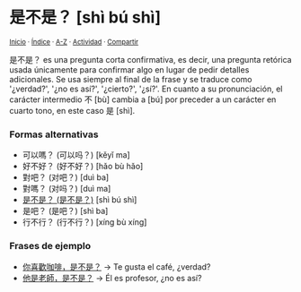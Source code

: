 # 是不是？ [shì bú shì]
<sup>[Inicio](https://github.com/jucardus/jucardus.github.io/blob/main/readme.md) · [Índice](https://github.com/jucardus/jucardus.github.io/blob/main/indices/gramatica-china.md) · [A-Z](https://github.com/jucardus/jucardus.github.io/blob/main/indices/alfabetico.md) · [Actividad](https://github.com/jucardus/jucardus.github.io/blob/main/indices/actividad.md) · [Compartir](https://x.com/intent/tweet?text=Gram%C3%A1tica%20china%3A%20%E6%98%AF%E4%B8%8D%E6%98%AF%EF%BC%9F%20%5Bsh%C3%AC%20b%C3%BA%20sh%C3%AC%5D%0A%E2%86%92%20https%3A%2F%2Fgithub.com%2Fjucardus%2Frepo%2Fblob%2Fmain%2Fcontenido%2F25%2F04%2F20%2Fshi4-bu2-shi4.md%0A%0A%23grmtc_chn_jucardus%0A%40jucardus)</sup>

是不是？ es una pregunta corta confirmativa, es decir, una pregunta retórica usada únicamente para confirmar algo en lugar de pedir detalles adicionales. Se usa siempre al final de la frase y se traduce como '¿verdad?', '¿no es así?', '¿cierto?', '¿sí?'. En cuanto a su pronunciación, el carácter intermedio 不 [bù] cambia a [bú] por preceder a un carácter en cuarto tono, en este caso 是 [shì].

### Formas alternativas

* 可以嗎？ (可以吗？) [kěyǐ ma]
* 好不好？ (好不好？) [hǎo bù hǎo]
* 對吧？ (对吧？) [duì ba]
* 對嗎？ (对吗？) [duì ma]
* [是不是？ (是不是？)](https://github.com/jucardus/jucardus.github.io/blob/main/contenido/25/04/20/shi4-bu2-shi4.md) [shì bú shì]
* 是吧？ (是吧？) [shì ba]
* 行不行？ (行不行？) [xíng bù xíng]

### Frases de ejemplo

* [你喜歡咖啡，是不是？](https://github.com/jucardus/jucardus.github.io/blob/main/contenido/25/04/20/ni3-xi3-huan1-ka1-fei1-shi4-bu2-shi4.md) → Te gusta el café, ¿verdad?
* [他是老師，是不是？](https://github.com/jucardus/jucardus.github.io/blob/main/contenido/25/04/20/ta1-shi4-lao3-shi1-shi4-bu2-shi4.md) → Él es profesor, ¿no es así?
